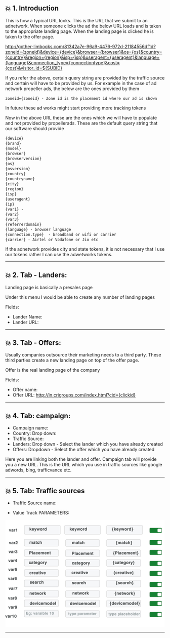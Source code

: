 ## :boom: 1. Introduction

This is how a typical URL looks. This is the URL that we submit to an adnetwork. When someone clicks the ad the below URL loads and is taken to the appropriate landing page. When the landing page is clicked he is taken to the offer page.

http://gother-limbooks.com/81342a7e-96a9-4476-972d-21184556df1d?zoneid={zoneid}&device={device}&browser={browser}&os={os}&country={country}&region={region}&isp={isp}&useragent={useragent}&language={language}&connection_type={connectiontype}&cost={cost}&visitor_id=${SUBID}

If you refer the above, certain query string are provided by the traffic source and certain will have to be provided by us. For example in the case of ad network propeller ads, the below are the ones provided by them

```
zoneid={zoneid} - Zone id is the placement id where our ad is shown
```

In future these ad works might start providing more tracking tokens

Now in the above URL these are the ones which we will have to populate and not provided by propellerads. These are the default query string that our software should provide

```
{device}
{brand}
{model}
{browser}
{browserversion}
{os}
{osversion}
{country}
{countryname}
{city}
{region}
{isp}
{useragent}
{ip}
{var1} -
{var2}
{var3}
{referrerdomain} 
{language} - browser language
{connection.type}  - broadband or wifi or carrier
{carrier} - Airtel or Vodafone or Jio etc
```

If the adnetwork provides city and state tokens, it is not necessary that I use our tokens rather I can use the adwetworks tokens.

---

## :boom: 2. Tab - Landers: 

Landing page is basically a presales page

Under this menu I would be able to create any number of landing pages

Fields:

* Lander Name: 
* Lander URL: 
  
---

## :boom: 3. Tab - Offers: 

Usually companies outsource their marketing needs to a third party. These third parties create a new landing page on top of the offer page.

 Offer is the real landing page of the company


Fields:

* Offer name: 
* Offer URL: http://in.crigroups.com/index.html?cid={clickid}

---

## :boom: 4. Tab: campaign: 

 * Campaign name: 
 * Country: Drop down:
 * Traffic Source: 
 * Landers: Drop down - Select the lander which you have already created
 * Offers: Dropdown - Select the offer which you have already created

  Here you are linking both the lander and offer. Campaign tab will provide you a new URL. This is the URL which you use in traffic sources like google adwords, bing, trafficvance etc.

---

## :boom: 5. Tab: Traffic sources

* Traffic Source name: 

* Value Track PARAMETERS:

![tokens](images/token.jpg)

---


